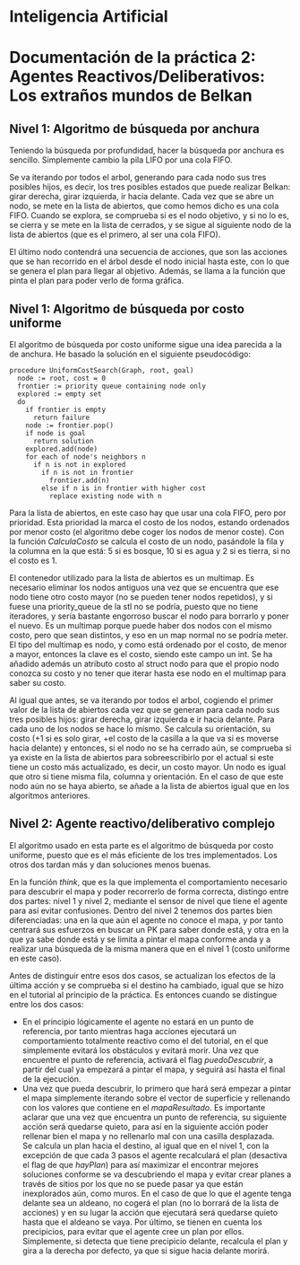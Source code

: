 # Inteligencia Artificial #
# Documentación de la práctica 2: Agentes Reactivos/Deliberativos: Los extraños mundos de Belkan #

## Nivel 1: Algoritmo de búsqueda por anchura ##
Teniendo la búsqueda por profundidad, hacer la búsqueda por anchura es sencillo. Simplemente cambio la pila LIFO por una cola FIFO.

Se va iterando por todos el arbol, generando para cada nodo sus tres posibles hijos, es decir, los tres posibles estados que puede realizar Belkan: girar derecha, girar izquierda, ir hacia delante. Cada vez que se abre un nodo, se mete en la lista de abiertos, que como hemos dicho es una cola FIFO. Cuando se explora, se comprueba si es el nodo objetivo, y si no lo es, se cierra y se mete en la lista de cerrados, y se sigue al siguiente nodo de la lista de abiertos (que es el primero, al ser una cola FIFO).

El último nodo contendrá una secuencia de acciones, que son las acciones que se han recorrido en el árbol desde el nodo inicial hasta este, con lo que se genera el plan para llegar al objetivo. Además, se llama a la función que pinta el plan para poder verlo de forma gráfica.

## Nivel 1: Algoritmo de búsqueda por costo uniforme ##
El algoritmo de búsqueda por costo uniforme sigue una idea parecida a la de anchura. He basado la solución en el siguiente pseudocódigo:

```
procedure UniformCostSearch(Graph, root, goal)
  node := root, cost = 0
  frontier := priority queue containing node only
  explored := empty set
  do
    if frontier is empty
      return failure
    node := frontier.pop()
    if node is goal
      return solution
    explored.add(node)
    for each of node's neighbors n
      if n is not in explored
        if n is not in frontier
          frontier.add(n)
        else if n is in frontier with higher cost
          replace existing node with n
```

Para la lista de abiertos, en este caso hay que usar una cola FIFO, pero por prioridad. Esta prioridad la marca el costo de los nodos, estando ordenados por menor costo (el algoritmo debe coger los nodos de menor coste). Con la función *CalculaCosto* se calcula el costo de un nodo, pasándole la fila y la columna en la que está: 5 si es bosque, 10 si es agua y 2 si es tierra, si no el costo es 1.

El contenedor utilizado para la lista de abiertos es un multimap. Es necesario eliminar los nodos antiguos una vez que se encuentra que ese nodo tiene otro costo mayor (no se pueden tener nodos repetidos), y si fuese una priority_queue de la stl no se podría, puesto que no tiene iteradores, y sería bastante engorroso buscar el nodo para borrarlo y poner el nuevo. Es un multimap porque puede haber dos nodos con el mismo costo, pero que sean distintos, y eso en un map normal no se podría meter. El tipo del multimap es nodo, y como está ordenado por el costo, de menor a mayor, entonces la clave es el costo, siendo este campo un int. Se ha añadido además un atributo costo al struct nodo para que el propio nodo conozca su costo y no tener que iterar hasta ese nodo en el multimap para saber su costo.

Al igual que antes, se va iterando por todos el arbol, cogiendo el primer valor de la lista de abiertos cada vez que se generan para cada nodo sus tres posibles hijos: girar derecha, girar izquierda e ir hacia delante. Para cada uno de los nodos se hace lo mismo. Se calcula su orientación, su costo (+1 si es solo girar, +el costo de la casilla a la que va si es moverse hacia delante) y entonces, si el nodo no se ha cerrado aún, se comprueba si ya existe en la lista de abiertos para sobreescribirlo por el actual si este tiene un costo más actualizado, es decir, un costo mayor. Un nodo es igual que otro si tiene misma fila, columna y orientación. En el caso de que este nodo aún no se haya abierto, se añade a la lista de abiertos igual que en los algoritmos anteriores.

## Nivel 2: Agente reactivo/deliberativo complejo ##

El algoritmo usado en esta parte es el algoritmo de búsqueda por costo uniforme, puesto que es el más eficiente de los tres implementados. Los otros dos tardan más y dan soluciones menos buenas.

En la función *think*, que es la que implementa el comportamiento necesario para descubrir el mapa y poder recorrerlo de forma correcta, distingo entre dos partes: nivel 1 y nivel 2, mediante el sensor de nivel que tiene el agente para así evitar confusiones. Dentro del nivel 2 tenemos dos partes bien diferenciadas: una en la que aún el agente no conoce el mapa, y por tanto centrará sus esfuerzos en buscar un PK para saber donde está, y otra en la que ya sabe donde está y se limita a pintar el mapa conforme anda y a realizar una búsqueda de la misma manera que en el nivel 1 (costo uniforme en este caso).

Antes de distinguir entre esos dos casos, se actualizan los efectos de la última acción y se comprueba si el destino ha cambiado, igual que se hizo en el tutorial al principio de la práctica. Es entonces cuando se distingue entre los dos casos:
-  En el principio lógicamente el agente no estará en un punto de referencia, por tanto mientras haga acciones ejecutará un comportamiento totalmente reactivo como el del tutorial, en el que simplemente evitará los obstáculos y evitará morir. Una vez que encuentre el punto de referencia, activará el flag *puedoDescubrir*, a partir del cual ya empezará a pintar el mapa, y seguirá así hasta el final de la ejecución.
- Una vez que pueda descubrir, lo primero que hará será empezar a pintar el mapa simplemente iterando sobre el vector de superficie y rellenando con los valores que contiene en el *mapaResultado*. Es importante aclarar que una vez que encuentra un punto de referencia, su siguiente acción será quedarse quieto, para así en la siguiente acción poder rellenar bien el mapa y no rellenarlo mal con una casilla desplazada.  
Se calcula un plan hacia el destino, al igual que en el nivel 1, con la excepción de que cada 3 pasos el agente recalculará el plan (desactiva el flag de que *hayPlan*) para así maximizar el encontrar mejores soluciones conforme se va descubriendo el mapa y evitar crear planes a través de sitios por los que no se puede pasar ya que están inexplorados aún, como muros. En el caso de que lo que el agente tenga delante sea un aldeano, no cogerá el plan (no lo borrará de la lista de acciones) y en su lugar la acción que ejecutará será quedarse quieto hasta que el aldeano se vaya. 
Por último, se tienen en cuenta los precipicios, para evitar que el agente cree un plan por ellos. Simplemente, si detecta que tiene precipicio delante, recalcula el plan y gira a la derecha por defecto, ya que si sigue hacia delante morirá.
